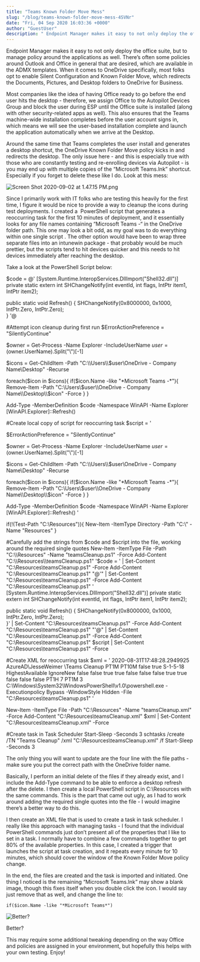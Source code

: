 ```yaml
---
title: "Teams Known Folder Move Mess"
slug: "/blog/teams-known-folder-move-mess-4SVNr"
date: "Fri, 04 Sep 2020 16:03:36 +0000"
author: "GuestUser"
description: " Endpoint Manager makes it easy to not only deploy the office suite, but to manage policy around the applications as well. There’s often some policies around Outlook and Office in general that are desired, which are available in the ADMX templates. When it comes to OneDrive specifically, most"
---
```


Endpoint Manager makes it easy to not only deploy the office suite, but to manage policy around the applications as well. There’s often some policies around Outlook and Office in general that are desired, which are available in the ADMX templates. When it comes to OneDrive specifically, most folks opt to enable Silent Configuration and Known Folder Move, which redirects the Documents, Pictures, and Desktop folders to OneDrive for Business.

Most companies like the idea of having Office ready to go before the end user hits the desktop - therefore, we assign Office to the Autopilot Devices Group and block the user during ESP until the Office suite is installed (along with other security-related apps as well). This also ensures that the Teams machine-wide installation completes before the user account signs in, which means we will see the user-based installation complete and launch the application automatically when we arrive at the Desktop.

Around the same time that Teams completes the user install and generates a desktop shortcut, the OneDrive Known Folder Move policy kicks in and redirects the desktop. The only issue here - and this is especially true with those who are constantly testing and re-enrolling devices via Autopilot - is you may end up with multiple copies of the “Microsoft Teams.lnk” shortcut. Especially if you forget to delete these like I do. Look at this mess:

![Screen Shot 2020-09-02 at 1.47.15 PM.png](https://images.squarespace-cdn.com/content/v1/5dd365a31aa1fd743bc30b8e/1599163083679-4RTQKRNHDLMB62BWRWS8/Screen+Shot+2020-09-02+at+1.47.15+PM.png)

Since I primarily work with IT folks who are testing this heavily for the first time, I figure it would be nice to provide a way to cleanup the icons during test deployments. I created a  PowerShell script that generates a reoccurring task for the first 10 minutes of deployment, and it essentially looks for any file names containing “Microsoft Teams -“ in the OneDrive folder path. This one may look a bit odd, as my goal was to do everything within one single script . The other option would have been to wrap three separate files into an intunewin package - that probably would be much prettier, but the scripts tend to hit devices quicker and this needs to hit devices immediately after reaching the desktop.

Take a look at the PowerShell Script below:

$code = @'
  \[System.Runtime.InteropServices.DllImport("Shell32.dll")\] 
  private static extern int SHChangeNotify(int eventId, int flags, IntPtr item1, IntPtr item2);

  public static void Refresh()  {
      SHChangeNotify(0x8000000, 0x1000, IntPtr.Zero, IntPtr.Zero);   
  }
'@


#Attempt icon cleanup during first run
$ErrorActionPreference = "SilentlyContinue"

$owner = Get-Process -Name Explorer -IncludeUserName
$user = ($owner.UserName).Split("\\")\[-1\]

$icons = Get-ChildItem -Path "C:\\Users\\$user\\OneDrive - Company Name\\Desktop" -Recurse

foreach($icon in $icons){
    if($icon.Name -like "\*Microsoft Teams -\*"){
        Remove-Item -Path "C:\\Users\\$user\\OneDrive - Company Name\\Desktop\\$icon" -Force
    }
}

Add-Type -MemberDefinition $code -Namespace WinAPI -Name Explorer 
\[WinAPI.Explorer\]::Refresh()

#Create local copy of script for reoccurring task
$script = '

$ErrorActionPreference = "SilentlyContinue"

$owner = Get-Process -Name Explorer -IncludeUserName
$user = ($owner.UserName).Split("\\")\[-1\]

$icons = Get-ChildItem -Path "C:\\Users\\$user\\OneDrive - Company Name\\Desktop" -Recurse

foreach($icon in $icons){
    if($icon.Name -like "\*Microsoft Teams -\*"){
        Remove-Item -Path "C:\\Users\\$user\\OneDrive - Company Name\\Desktop\\$icon" -Force
    }
}


Add-Type -MemberDefinition $code -Namespace WinAPI -Name Explorer 
\[WinAPI.Explorer\]::Refresh()
'

if(!(Test-Path "C:\\Resources")){
    New-Item -ItemType Directory -Path "C:\\" -Name "Resources"
}

#Carefully add the strings from $code and $script into the file, working around the required single quotes
New-Item -ItemType File -Path "C:\\Resources" -Name "teamsCleanup.ps1" -Force
Add-Content "C:\\Resources\\teamsCleanup.ps1" '$code = ' | Set-Content "C:\\Resources\\teamsCleanup.ps1" -Force
Add-Content "C:\\Resources\\teamsCleanup.ps1" "@'" | Set-Content "C:\\Resources\\teamsCleanup.ps1" -Force
Add-Content "C:\\Resources\\teamsCleanup.ps1" '  \[System.Runtime.InteropServices.DllImport("Shell32.dll")\] 
  private static extern int SHChangeNotify(int eventId, int flags, IntPtr item1, IntPtr item2);

  public static void Refresh()  {
      SHChangeNotify(0x8000000, 0x1000, IntPtr.Zero, IntPtr.Zero);    
  }' | Set-Content "C:\\Resources\\teamsCleanup.ps1" -Force
Add-Content "C:\\Resources\\teamsCleanup.ps1" "'@" | Set-Content "C:\\Resources\\teamsCleanup.ps1" -Force
Add-Content "C:\\Resources\\teamsCleanup.ps1" $script | Set-Content "C:\\Resources\\teamsCleanup.ps1" -Force

#Create XML for reoccurring task
$xml = '<?xml version="1.0" encoding="UTF-16"?>
<Task version="1.2" xmlns="http://schemas.microsoft.com/windows/2004/02/mit/task">
  <RegistrationInfo>
    <Date>2020-08-31T17:48:28.2949925</Date>
    <Author>AzureAD\\JesseWeimer</Author>
    <URI>\\Teams Cleanup</URI>
  </RegistrationInfo>
  <Triggers>
    <RegistrationTrigger>
      <Repetition>
        <Interval>PT1M</Interval>
        <Duration>PT10M</Duration>
        <StopAtDurationEnd>false</StopAtDurationEnd>
      </Repetition>
      <Enabled>true</Enabled>
    </RegistrationTrigger>
  </Triggers>
  <Principals>
    <Principal id="Author">
      <UserId>S-1-5-18</UserId>
      <RunLevel>HighestAvailable</RunLevel>
    </Principal>
  </Principals>
  <Settings>
    <MultipleInstancesPolicy>IgnoreNew</MultipleInstancesPolicy>
    <DisallowStartIfOnBatteries>false</DisallowStartIfOnBatteries>
    <StopIfGoingOnBatteries>false</StopIfGoingOnBatteries>
    <AllowHardTerminate>true</AllowHardTerminate>
    <StartWhenAvailable>true</StartWhenAvailable>
    <RunOnlyIfNetworkAvailable>false</RunOnlyIfNetworkAvailable>
    <IdleSettings>
      <StopOnIdleEnd>false</StopOnIdleEnd>
      <RestartOnIdle>false</RestartOnIdle>
    </IdleSettings>
    <AllowStartOnDemand>true</AllowStartOnDemand>
    <Enabled>true</Enabled>
    <Hidden>false</Hidden>
    <RunOnlyIfIdle>false</RunOnlyIfIdle>
    <WakeToRun>false</WakeToRun>
    <ExecutionTimeLimit>PT1H</ExecutionTimeLimit>
    <Priority>7</Priority>
    <RestartOnFailure>
      <Interval>PT1M</Interval>
      <Count>3</Count>
    </RestartOnFailure>
  </Settings>
  <Actions Context="Author">
    <Exec>
      <Command>C:\\Windows\\System32\\WindowsPowerShell\\v1.0\\powershell.exe</Command>
      <Arguments>-Executionpolicy Bypass -WindowStyle Hidden -File "C:\\Resources\\teamsCleanup.ps1"</Arguments>
    </Exec>
  </Actions>
</Task>'

New-Item -ItemType File -Path "C:\\Resources" -Name "teamsCleanup.xml" -Force
Add-Content "C:\\Resources\\teamsCleanup.xml" $xml | Set-Content "C:\\Resources\\teamsCleanup.xml" -Force

#Create task in Task Scheduler
Start-Sleep -Seconds 3
schtasks /create /TN "Teams Cleanup" /xml "C:\\Resources\\teamsCleanup.xml" /f
Start-Sleep -Seconds 3

The only thing you will want to update are the four line with the file paths - make sure you put the correct path with the OneDrive folder name.

Basically, I perform an initial delete of the files if they already exist, and I include the Add-Type command to be able to enforce a desktop refresh after the delete. I then create a local PowerShell script in C:\\Resources with the same commands. This is the part that came out ugly, as I had to work around adding the required single quotes into the file - I would imagine there’s a better way to do this.

I then create an XML file that is used to create a task in task scheduler. I really like this approach with managing tasks - I found that the individual PowerShell commands just don’t present all of the properties that I like to set in a task. I normally have to combine a few commands together to get 80% of the available properties. In this case, I created a trigger that launches the script at task creation, and it repeats every minute for 10 minutes, which should cover the window of the Known Folder Move policy change.

In the end, the files are created and the task is imported and initiated. One thing I noticed is the remaining “Microsoft Teams.lnk” may show a blank image, though this fixes itself when you double click the icon. I would say just remove that as well, and change the line to:

```
if($icon.Name -like "*Microsoft Teams*")
```

![Better?](https://images.squarespace-cdn.com/content/v1/5dd365a31aa1fd743bc30b8e/1599235299503-2FP3NUG60YNHEWXTUDNY/edited.png)

Better?

This may require some additional tweaking depending on the way Office and policies are assigned in your environment, but hopefully this helps with your own testing. Enjoy!